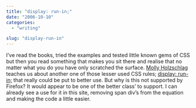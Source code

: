 ```yaml
---
title: "display: run-in;"
date: "2006-10-10"
categories: 
  - "writing"

slug: "display-run-in"
---
```


I’ve read the books, tried the examples and tested little known gems of CSS but then you read something that makes you sit there and realise that no matter what you do you have only scratched the surface. [Molly Holzschlag](http://molly.com) teaches us about another one of those lesser used CSS rules; [display: run-in;](http://www.thinkvitamin.com/features/css/in-search-of-the-missing-run-in-value) that really could be put to better use. But why is this not supported by Firefox? It would appear to be one of the better class’ to support. I can already see a use for it in this site, removing span div’s from the equation and making the code a little easier.
